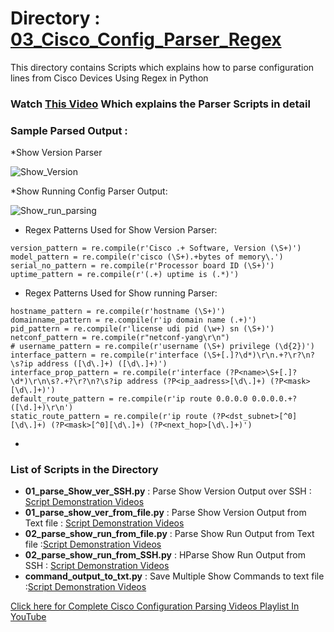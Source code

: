 # Directory : [03_Cisco_Config_Parser_Regex](https://github.com/network-evolution/Python_for_Network_Engineers/tree/main/03_Cisco_Config_Parser_Regex)
This directory contains Scripts which explains how to parse configuration lines from Cisco Devices Using Regex in Python
### Watch [This Video](https://www.youtube.com/watch?v=PbP9tyV0Zao&list=PLOocymQm7YWY8Eksax8mjRSWbUijb7W93) Which explains the Parser Scripts in detail
### Sample Parsed Output :

*Show Version Parser 

![Show_Version](https://user-images.githubusercontent.com/70020386/114664645-9dac7380-9d19-11eb-9e8f-864eae0bc6b0.png)

*Show Running Config Parser Output:

![Show_run_parsing](https://user-images.githubusercontent.com/70020386/114667044-9f2b6b00-9d1c-11eb-8fe4-9f2d38bf8b2d.png)

* Regex Patterns Used for Show Version Parser:
```
version_pattern = re.compile(r'Cisco .+ Software, Version (\S+)')
model_pattern = re.compile(r'cisco (\S+).+bytes of memory\.')
serial_no_pattern = re.compile(r'Processor board ID (\S+)')
uptime_pattern = re.compile(r'(.+) uptime is (.*)')

```
* Regex Patterns Used for Show running Parser:
```
hostname_pattern = re.compile(r'hostname (\S+)')
domainname_pattern = re.compile(r'ip domain name (.+)')
pid_pattern = re.compile(r'license udi pid (\w+) sn (\S+)')
netconf_pattern = re.compile(r"netconf-yang\r\n")
# username_pattern = re.compile(r'username (\S+) privilege (\d{2})')
interface_pattern = re.compile(r'interface (\S+[.]?\d*)\r\n.+?\r?\n?\s?ip address ([\d\.]+) ([\d\.]+)')
interface_prop_pattern = re.compile(r'interface (?P<name>\S+[.]?\d*)\r\n\s?.+?\r?\n?\s?ip address (?P<ip_aadress>[\d\.]+) (?P<mask>[\d\.]+)')
default_route_pattern = re.compile(r'ip route 0.0.0.0 0.0.0.0.+?([\d.]+)\r\n')
static_route_pattern = re.compile(r'ip route (?P<dst_subnet>[^0][\d\.]+) (?P<mask>[^0][\d\.]+) (?P<next_hop>[\d\.]+)')

```

* 

### List of Scripts in the Directory
- **01_parse_Show_ver_SSH.py** : Parse Show Version Output over SSH : [Script Demonstration Videos](https://www.youtube.com/watch?v=PbP9tyV0Zao&list=PLOocymQm7YWY8Eksax8mjRSWbUijb7W93)
- **01_parse_show_ver_from_file.py** : Parse Show Version Output from Text file : [Script Demonstration Videos](https://www.youtube.com/watch?v=PbP9tyV0Zao&list=PLOocymQm7YWY8Eksax8mjRSWbUijb7W93)
- **02_parse_show_run_from_file.py** : Parse Show Run Output from Text file :[Script Demonstration Videos](https://www.youtube.com/watch?v=PbP9tyV0Zao&list=PLOocymQm7YWY8Eksax8mjRSWbUijb7W93)
- **02_parse_show_run_from_SSH.py** : HParse Show Run Output from SSH : [Script Demonstration Videos](https://www.youtube.com/watch?v=PbP9tyV0Zao&list=PLOocymQm7YWY8Eksax8mjRSWbUijb7W93)
- **command_output_to_txt.py** : Save Multiple Show Commands to text file :[Script Demonstration Videos](https://www.youtube.com/watch?v=PbP9tyV0Zao&list=PLOocymQm7YWY8Eksax8mjRSWbUijb7W93)

[Click here for Complete Cisco Configuration Parsing Videos Playlist In YouTube](https://www.youtube.com/watch?v=PbP9tyV0Zao&list=PLOocymQm7YWY8Eksax8mjRSWbUijb7W93)
